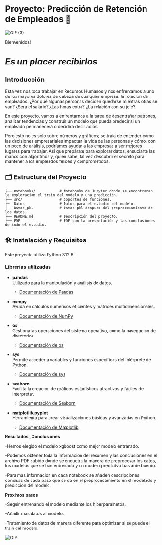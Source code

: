 # Proyecto: Predicción de Retención de Empleados 🏢
![OIP (3)](https://github.com/user-attachments/assets/14183db5-eff2-4f77-9d41-962bbec3bcf0)

Bienvenidos! 

# *Es un placer recibirlos*

## Introducción

Esta vez nos toca trabajar en Recursos Humanos y nos enfrentamos a uno de los mayores dolores de cabeza de cualquier empresa: la rotación de empleados. ¿Por qué algunas personas deciden quedarse mientras otras se van? ¿Será el salario? ¿Las horas extra? ¿La relación con su jefe?

En este proyecto, vamos a enfrentarnos a la tarea de desentrañar patrones, analizar tendencias y construir un modelo que pueda predecir si un empleado permanecerá o decidirá decir adiós.

Pero esto no es solo sobre números y gráficos; se trata de entender cómo las decisiones empresariales impactan la vida de las personas y cómo, con un poco de análisis, podríamos ayudar a las empresas a ser mejores lugares para trabajar. Así que prepárate para explorar datos, ensuciarte las manos con algoritmos y, quién sabe, tal vez descubrir el secreto para mantener a los empleados felices y comprometidos.

## 🗂️ Estructura del Proyecto

    ├── notebooks/           # Notebooks de Jupyter donde se encontraran la exploracion el train del modelo y una predicción.
    ├── src/                 # Soportes de funciones.
    ├─  Datos                # Datos para el estudio del modelo.
    ├─  Datos_pkl            # Datos pkl despues del preprocesamiento de los datos.
    ├── README.md            # Descripción del proyecto.
    ├── PDF                  # PDF con la presentación y las conclusiones de todo el estudio.


## 🛠️ Instalación y Requisitos  
Este proyecto utiliza Python 3.12.6.

### **Librerías utilizadas**  
- **pandas**  
  Utilizado para la manipulación y análisis de datos.  
  - [Documentación de Pandas](https://pandas.pydata.org/pandas-docs/stable/)  

- **numpy**  
  Ayuda en cálculos numéricos eficientes y matrices multidimensionales.  
  - [Documentación de NumPy](https://numpy.org/doc/)  

- **os**  
  Gestiona las operaciones del sistema operativo, como la navegación de directorios.  
  - [Documentación de os](https://docs.python.org/3/library/os.html)  

- **sys**  
  Permite acceder a variables y funciones específicas del intérprete de Python.  
  - [Documentación de sys](https://docs.python.org/3/library/sys.html)  

- **seaborn**  
  Facilita la creación de gráficos estadísticos atractivos y fáciles de interpretar.  
  - [Documentación de Seaborn](https://seaborn.pydata.org/)  

- **matplotlib.pyplot**  
  Herramienta para crear visualizaciones básicas y avanzadas en Python.  
  - [Documentación de Matplotlib](https://matplotlib.org/stable/contents.html)



**Resultados , Conclusiones**

-Hemos elegido el modelo xgboost como mejor modelo entranado.

-Podemos obtener toda la informacion del resumen y las conclusiones en el archivo PDF subido donde se encuetra la manera de preprocesar los datos, los modelos que se     han entrenado y un modelo predictivo bastante buento.

-Para mas informacion en cada notebook se añaden descripciones concisas de cada paso que se da en el preprocesamiento en el modelado y prediccion del modelo.


**Proximos pasos**

-Seguir entrenando el modelo mediante los hiperparametos.

-Añadir mas datos al modelo.

-Tratamiento de datos de manera diferente para optimizar si se puede el train del modelo.



![OIP](https://github.com/user-attachments/assets/a3261f22-9193-45df-bf33-14a396dfd988)


